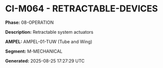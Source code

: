 # CI-M064 - RETRACTABLE-DEVICES

**Phase:** 08-OPERATION

**Description:** Retractable system actuators

**AMPEL:** AMPEL-01-TUW (Tube and Wing)

**Segment:** M-MECHANICAL

**Generated:** 2025-08-25 17:27:29 UTC
